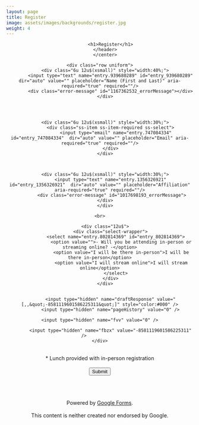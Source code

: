 ```yaml
---
layout: page
title: Register
image: assets/images/backgrounds/register.jpg
weight: 4
---
```


<!-- Main -->
<div id="main" class="alt">

<!-- One -->
<section id="one">
	<div class="inner">
		<center>
		<header class="major">

			<h1>Register</h1>
		</header>
		</center>

<!-- Content -->


<p></p>

<!-- Form -->

 <script type="text/javascript">var submitted=false;</script>		
 
 <iframe name="hidden_iframe" id="hidden_iframe"		
 style="display:none;" onload="if(submitted)		
 {window.location='/thanks/#thanks';}">
 </iframe>	
 	
 <form action="https://docs.google.com/forms/d/1OZCAsOzpcwbW8-6Wuez7CV3g0Zw49Qcrj2Dw-XjElWA/formResponse" method="post"		
 target="hidden_iframe" onsubmit="submitted=true;">		

	<div class="row uniform">
		<div class="6u 12u$(xsmall)" style="width:40%;">
			<input type="text" name="entry.939680289" id="entry_939680289" dir="auto" value="" placeholder="Name (First and Last)" aria-required="true" required=""/>
			<div class="error-message" id="1167362532_errorMessage"></div>
		</div>

		


		<div class="6u 12u$(xsmall)" style="width:30%;">
			<div class="ss-item ss-item-required ss-select">
				<input type="email" name="entry.747084334"  id="entry_747084334"  dir="auto" value="" placeholder="Email" aria-required="true" required=""/>
			</div>
		</div>



		<div class="6u 12u$(xsmall)" style="width:30%;">
			<input type="text" name="entry.1356326921"  id="entry_1356326921"  dir="auto" value="" placeholder="Affiliation" aria-required="true" required=""/>
			 <div class="error-message" id="1017698193_errorMessage">
			 </div>		
		</div>
		
		<br>	
		
		<div class="12u$">
			<div class="select-wrapper">
				<select name="entry.802814369" id="entry_802814369">
					<option value="">- Will you be attending in-person or streaming online? -</option>
					<option value="I will be there in-person">I will be there in-person</option>
					<option value="I will stream online">I will stream online</option>
				</select>
			</div>
		</div>
		
		
			<input type="hidden" name="draftResponse" value="[,,&quot;-8581119601586225311&quot;]" style="color:#000" />
			<input type="hidden" name="pageHistory" value="0" />

			<input type="hidden" name="fvv" value="0" /> 		
 		
			<input type="hidden" name="fbzx" value="-8581119601586225311" /> 			
	 </div>	
 	
  <br>
 <span>* Lunch provided with in-person registration </span>
 <br><br>

 <div class="ss-item ss-navigate">
	<span class="ss-form-entry goog-inline-block" id="navigation-buttons" dir="ltr">		
	<input type="submit" name="submit" value="Submit" id="ss-submit" class="jfk-button jfk-button-action ">	
</div>
	

<br><br>	
<span>Powered by <a href="https://www.google.com/forms/about/?utm_source=product&amp;utm_medium=forms_logo&amp;utm_campaign=forms"> Google Forms</a>.</span> 		
<br>
<span>This content is neither created nor endorsed by Google.</span>		


</form>



</div>
</section>
